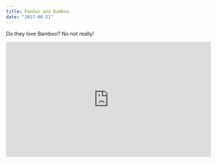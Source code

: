 ```yaml
---
title: Pandas and Bamboo
date: "2017-08-21"
---
```


Do they love Bamboo? No not really!

<iframe width="560" height="315" src="https://www.youtube.com/embed/4SZl1r2O_bY" frameborder="0" allowfullscreen></iframe>